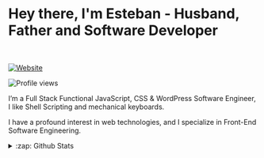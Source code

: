# Hey there, I'm Esteban - Husband, Father and Software Developer

<br>

[![Website](https://img.shields.io/website?label=rocha.codes&style=for-the-badge&url=https%3A%2F%2Frocha.codes)](https://rocha.codes)

![Profile views](https://gpvc.arturio.dev/esteban-rocha)

I’m a Full Stack Functional JavaScript, CSS & WordPress Software Engineer, I like Shell Scripting and mechanical keyboards.

I have a profound interest in web technologies, and I specialize in Front-End Software Engineering.

<details>
  <summary>:zap: Github Stats</summary>

  <img align="left" alt="Esteban Rocha Github Stats" src="https://github-readme-stats.vercel.app/api/top-langs/?username=esteban-rocha" />
</details>
